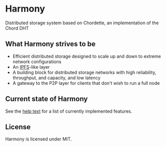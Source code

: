 # Harmony
Distributed storage system based on Chordette, an implementation of the Chord DHT

## What Harmony strives to be

* Efficient distributed storage designed to scale up and down to extreme network configurations
* An [IPFS](https://ipfs.io)-like layer
* A building block for distributed storage networks with high reliability, throughput, and capacity, and low latency
* A gateway to the P2P layer for clients that don't wish to run a full node

## Current state of Harmony

See the [help text](https://github.com/hexafluoride/Harmony/blob/master/Harmony/Program.cs#L69) for a list of currently implemented features.

## License

Harmony is licensed under MIT.
